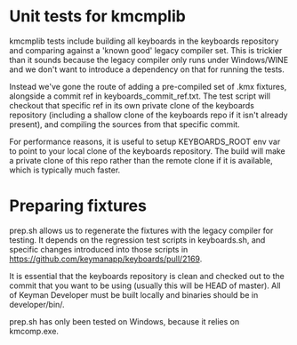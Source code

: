 # Unit tests for kmcmplib

kmcmplib tests include building all keyboards in the keyboards repository and
comparing against a 'known good' legacy compiler set. This is trickier than it
sounds because the legacy compiler only runs under Windows/WINE and we don't
want to introduce a dependency on that for running the tests.

Instead we've gone the route of adding a pre-compiled set of .kmx fixtures,
alongside a commit ref in keyboards_commit_ref.txt. The test script will
checkout that specific ref in its own private clone of the keyboards repository
(including a shallow clone of the keyboards repo if it isn't already present),
and compiling the sources from that specific commit.

For performance reasons, it is useful to setup KEYBOARDS_ROOT env var to point
to your local clone of the keyboards repository. The build will make a private
clone of this repo rather than the remote clone if it is available, which is
typically much faster.

# Preparing fixtures

prep.sh allows us to regenerate the fixtures with the legacy compiler for
testing. It depends on the regression test scripts in keyboards.sh, and specific
changes introduced into those scripts in
https://github.com/keymanapp/keyboards/pull/2169.

It is essential that the keyboards repository is clean and checked out to the
commit that you want to be using (usually this will be HEAD of master). All of
Keyman Developer must be built locally and binaries should be in developer/bin/.

prep.sh has only been tested on Windows, because it relies on kmcomp.exe.
